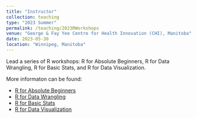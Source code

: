 ```yaml
---
title: "Instructor"
collection: teaching
type: "2023 Summer"
permalink: /teaching/2023RWorkshops
venue: "George & Fay Yee Centre for Health Innovation (CHI), Manitoba"
date: 2023-05-30
location: "Winnipeg, Manitoba"
---
```


Lead a series of R workshops: R for Absolute Beginners, R for Data Wrangling, R for Basic Stats, and R for Data Visualization.

More informaton can be found:

* [R for Absolute Beginners](https://www.cpd-umanitoba.com/events/r-for-absolute-beginners-may-2023/)
* [R for Data Wrangling](https://www.cpd-umanitoba.com/events/r-for-data-wrangling-may-2023/)
* [R for Basic Stats](https://www.cpd-umanitoba.com/events/using-r-for-basic-stats-june-2023/)
* [R for Data Visualization](https://www.cpd-umanitoba.com/events/r-for-data-visualization-ggplot2-june-2023/)